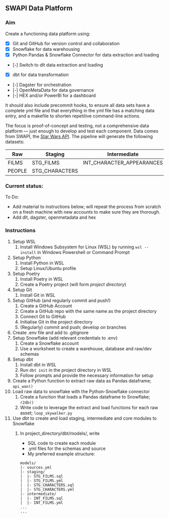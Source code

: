 ## SWAPI Data Platform

### Aim 

Create a functioning data platform using:
- [x] Git and GitHub for version control and collaboration
- [x] Snowflake for data warehousing
- [x] Python Pandas & Snowflake Connector for data extraction and loading
- [-] Switch to dlt data extraction and loading
- [x] dbt for data transformation
- [-] Dagster for orchestration
- [-] OpenMetaData for data governance
- [-] HEX and/or PowerBI for a dashboard

It should also include precommit hooks, to ensure all data sets have a complete yml file and that everything in the yml file has a matching data entry, and a makefile to shorten repetitive command-line actions.

The focus is proof-of-concept and testing, not a comprehensive data platform &mdash; just enough to develop and test each component.
Data comes from SWAPI, the [Star Wars API](https://swapi.dev). The pipeline will generate the following datasets:

| Raw        | Staging         | Intermediate                | Core                       |
|------------|-----------------|-----------------------------|----------------------------|
| FILMS      | STG_FILMS       | INT_CHARACTER_APPEARANCES   | DIM_CHARACTER_APPEARANCES  |
| PEOPLE     | STG_CHARACTERS  |                             |                            |


### Current status:

To Do:
- Add material to instructions below; will repeat the process from scratch on a fresh machine with new accounts to make sure they are thorough.
- Add dlt, dagster, openmetadata and hex

### Instructions

1. Setup WSL
    1. Install Windows Subsystem for Linux (WSL) by running `wsl --install` in Windows Powershell or Command Prompt
1. Setup Python
    1. Install Python in WSL
    1. Setup Linux/Ubuntu profile
1. Setup Poetry
    1. Install Poetry in WSL
    1. Create a Poetry project (will form _project directory_)
1. Setup Git
    1. Install Git in WSL
1. Setup GitHub (and regularly commit and push!)
    1. Create a GitHub Account
    1. Create a GitHub repo with the same name as the project directory
    1. Connect Git to GitHub
    1. Initialise Git in the project directory
    1. (Regularly) commit and push; develop on branches
1. Create .env file and add to .gitignore
1. Setup Snowflake (add relevant credentials to .env)
    1. Create a Snowflake account
    1. Use a worksheet to create a warehouse, database and raw/dev schemas
1. Setup dbt
    1. Install dbt in WSL
    1. Run `dbt init` in the project directory in WSL
    1. Follow prompts and provide the necessary information for setup 
1. Create a Python function to extract raw data as Pandas dataframe; `api_wan()`
1. Load raw data to snowflake with the Python-Snowflake connector
    1. Create a function that loads a Pandas dataframe to Snowflake; `r2db()`
    1. Write code to leverage the extract and load functions for each raw asset; `loop_skywalker.py`
1. Use dbt to create and load staging, intermediate and core modules to Snowflake
    1. In project_directory/dbt/models/, write 
        - SQL code to create each module
        - .yml files for the schemas and source
        - My preferred example structure:
        
        ```
        models/
        |- sources.yml
        |- staging/
        |  |- STG_FILMS.sql
        |  |- STG_FILMS.yml
        |  |- STG_CHARACTERS.sql
        |  |- STG_CHARACTERS.yml
        |- intermediate/
        |  |- INT_FILMS.sql
        |  |- INT_FILMS.yml
        ...
        ...
        ``` 

<!---------------------------------------------------------

#### OLD Step-by-step guide

1. Create GitHub repo

1. Create the necessary warehouse, databases and schemas in Snowflake browser UI (worksheets)
    ```sql
    create warehouse if not exists SWAPI_DATAPLATFORM;
    create database if not exists SWAPI;
    create schema if not exists SWAPI.RAW;
    create schema if not exists SWAPI.DEV_ROB;
    ```

1. Create local directory for the project using `poetry add <project_name>`

1. `cd` to the project directory

1. Ensure the following dependencies with `poetry add ...`
    ```bash
    python =  ">=3.10,<3.11"
    requests = "^2.31.0"
    snowflake-snowpark-python = {extras = ["pandas"], version = "^1.10.0"}
    dbt-snowflake = "^1.7.0"
    ```

1. Add .gitignore with `echo '.env' >> .gitignore`

1. Add .env file with 
    ```bash
    SNOWFLAKE_USERNAME=<username>
    SNOWFLAKE_PASSWORD=<password>
    SNOWFLAKE_ACCOUNT=<account>
    SNOWFLAKE_SERVER=<server>
    SNOWFLAKE_DATASOURCE=Snowflake
    ```

1. Initialise, create connection and push git from the new repo
    ```bash
    git init
    git remote add origin git@github.com:<github_username>/<project_name>.git
    git add .
    git commit -m 'initialise'
    git push -u origin main
    ```

1. Create a Python function (api_wan.py) to collect and return the SWAPI data as a pandas dataframe
    ```python
    import requests
    import json
    from math import ceil
    import pandas as pd

    def api_wan(resource):
        # Perform initial request; this will get the first page of data AND show whether more pages exist
        response = requests.get(f'https://swapi.dev/api/{resource}')
        response_json = response.json()
        
        # Store first page of data
        response_data = [item for item in response_json['results']]
        
        # Loop through remaining pages to collect data (will do nothing if there is only 1 page)
        number_of_pages = ceil( response_json['count'] / 10 )
        for page in range(2, number_of_pages+1):
            response = requests.get(f'https://swapi.dev/api/{resource}/?page={page}')
            response_json = response.json()
            response_data = response_data + [item for item in response_json['results']]
        
        response_df = pd.DataFrame(response_data)
        return response_df
    ```

1. Create and execute a Python program (extract_load_raw.py) to send the raw SWAPI data to Snowflake with `poetry run python3 extract_load_raw.py`
    ```python
    import snowflake.connector
    import pandas as pd
    from snowflake.connector.pandas_tools import write_pandas
    import os 
    from api_wan import api_wan

    ctx = snowflake.connector.connect(
        user=os.getenv('SNOWFLAKE_USERNAME'),
        password=os.getenv('SNOWFLAKE_PASSWORD'),
        account=os.getenv('SNOWFLAKE_ACCOUNT'),
        warehouse=os.getenv('SWAPI_WAREHOUSE'),
        database=os.getenv('RAW_DATABASE'),
        schema=os.getenv('RAW_SCHEMA'),
    )
    cs = ctx.cursor()

    resources = ['films', 'people', 'planets', 'species', 'starships', 'vehicles']

    for res in resources:
        write_pandas(ctx, api_wan(res), res, auto_create_table=True, overwrite=True)
    ```
    - Check the data loaded into the Snowflake data tables

1. `dbt init`
    - follow terminal prompts (see screenshot and add details)


1. Create a model to stage the films data as /models/staging/stg_films.sql
    ```sql
    create or replace table <database>.<development_schema>.stg_films as (
    select
        "episode_id" as film_id,
        "title" as film_title,
        "episode_id" as episode,
        "opening_crawl" as opening_crawl,
        "director" as director,
        "producer" as producer,
        "release_date" as release_date,
        "characters" as characters,
        "planets" as planets,
        "species" as species,
        "starships" as starships,
        "vehicles" as vehicles, 
        "url" as url,
        "created" as created_date,
        "edited" as edited_date
    from {{ source('raw', 'films') }}
    );
    ```

1. Add metadata to the /models/staging/schema.yml
    ```yml
    version: 2

    models:
        - name: stg_films
        description: Staging of the raw films dataset from SWAPI.
        columns:
            - name: film_id
            description: Primary key of the dataset.
            tests:
                - unique
                - not_null
          - name: film_title
            description: Title of the film.
          - name: episode
            description: Episode number of the film.
          - name: opening_crawl
            description: Opening text crawl in film intro.
          - name: director
            description: Director of the film.
          - name: producer
            description: Producer(s) of the film.
          - name: release_date
            description: Date of film release (US).
          - name: characters
            description: Array of characters that appear in the film. Relates to raw.people.
          - name: planets
            description: Array of planets that appear in the film. Relates to raw.planets.
          - name: species
            description: Array of species that appear in the film. Relates to raw.species.
          - name: starships
            description: Array of starships that appear in the film. Relates to raw.starships.
          - name: vehicles
            description: Array of vehicles that appear in the film. Relates to raw.vehicles.
          - name: url
            description: Web address for the resource in SWAPI.
          - name: created_date
            description: Date the record was created in SWAPI.
          - name: edited_date
            description: Date the record was last edited in SWAPI.
    ```
1. Add films to the /models/source.yml
    ```yml
    version: 2

    sources:
    - name: raw
        description: Raw data extracted from SWAPI.
        database: swapi_raw
        schema: swapi
        tables:
        - name: films
            description: One record per film.
            columns:
            - name: title
                description: Title of the film.
            - name: episode_id
                description: Episode number of the film.
                test:
                  - unique
                  - not_null
            - name: opening_crawl
                description: Opening text crawl in film intro.
            - name: director
                description: Director of the film.
            - name: producer
                description: Producer(s) of the film.
            - name: release_date
                description: Date of film release (US).
            - name: characters
                description: Array of characters that appear in the film.
            - name: planets
                description: Array of planets that appear in the film.
            - name: starships
                description: Array of starships that appear in the film.
            - name: vehicles
                description: Array of vehicles that appear in the film.
            - name: species
                description: Array of species that appear in the film. 
            - name: created
                description: Date the record was created in SWAPI.
            - name:  edited
                description: Date the record was last edited in SWAPI.
            - name: url
                description: Web address for the resource in SWAPI.
    ```

1. Execute `poetry run dbt build` and check that the data has been created in Snowflake

1. Create and build staging, intermediate and core models for all relevant datasets, including entries in the relevant schema.yml and source.yml files.
--------->

